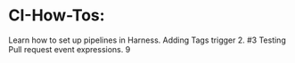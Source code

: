 # CI-How-Tos: 
Learn how to set up pipelines in Harness.
Adding Tags trigger 2. #3
Testing Pull request event expressions. 9
